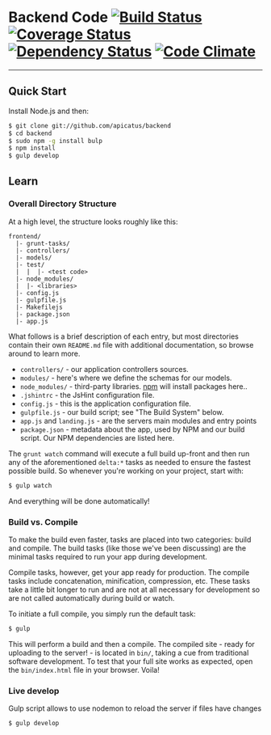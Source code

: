 Backend Code [![Build Status](https://travis-ci.org/apicatus/backend.svg?branch=master)](https://travis-ci.org/maggiben/apicatus) [![Coverage Status](https://coveralls.io/repos/maggiben/apicatus/badge.png)](https://coveralls.io/r/maggiben/apicatus) [![Dependency Status](https://gemnasium.com/maggiben/apicatus.png)](https://gemnasium.com/maggiben/apicatus) [![Code Climate](https://codeclimate.com/github/maggiben/apicatus.png)](https://codeclimate.com/github/maggiben/apicatus)
========

***

## Quick Start

Install Node.js and then:

```sh
$ git clone git://github.com/apicatus/backend
$ cd backend
$ sudo npm -g install bulp
$ npm install
$ gulp develop
```
## Learn

### Overall Directory Structure

At a high level, the structure looks roughly like this:

```
frontend/
  |- grunt-tasks/
  |- controllers/
  |- models/
  |- test/
  |  |  |- <test code>
  |- node_modules/
  |  |- <libraries>
  |- config.js
  |- gulpfile.js
  |- Makefilejs
  |- package.json
  |- app.js
```

What follows is a brief description of each entry, but most directories contain
their own `README.md` file with additional documentation, so browse around to
learn more.

- `controllers/` - our application controllers sources.
- `modules/` - here's where we define the schemas for our models.
- `node_modules/` - third-party libraries. [npm](http://npmjs.org) will install
  packages here..
- `.jshintrc` - the JsHint configuration file.
- `config.js` - this is the application configuration file.
- `gulpfile.js` - our build script; see "The Build System" below.
- `app.js` and `landing.js` - are the servers main modules and entry points
- `package.json` - metadata about the app, used by NPM and our build script. Our
  NPM dependencies are listed here.

The `grunt watch` command will execute a full build
up-front and then run any of the aforementioned `delta:*` tasks as needed to
ensure the fastest possible build. So whenever you're working on your project,
start with:

```sh
$ gulp watch
```

And everything will be done automatically!

### Build vs. Compile

To make the build even faster, tasks are placed into two categories: build and
compile. The build tasks (like those we've been discussing) are the minimal
tasks required to run your app during development.

Compile tasks, however, get your app ready for production. The compile tasks
include concatenation, minification, compression, etc. These tasks take a little
bit longer to run and are not at all necessary for development so are not called
automatically during build or watch.

To initiate a full compile, you simply run the default task:

```sh
$ gulp
```

This will perform a build and then a compile. The compiled site - ready for
uploading to the server! - is located in `bin/`, taking a cue from
traditional software development. To test that your full site works as
expected, open the `bin/index.html` file in your browser. Voila!

###  Live develop
Gulp script allows to use nodemon to reload the server if files have changes

```sh
$ gulp develop
```


